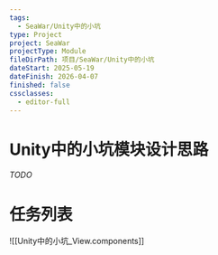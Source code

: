 ```yaml
---
tags:
  - SeaWar/Unity中的小坑
type: Project
project: SeaWar
projectType: Module
fileDirPath: 项目/SeaWar/Unity中的小坑
dateStart: 2025-05-19
dateFinish: 2026-04-07
finished: false
cssclasses:
  - editor-full
---
```


# Unity中的小坑模块设计思路
 *TODO*
 
# 任务列表
![[Unity中的小坑_View.components]]


